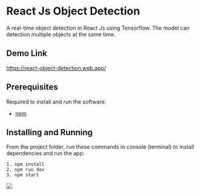 # React Js Object Detection
A real-time object detection in React Js using Tensorflow. The model can detection multiple objects at the same time.

## Demo Link
https://react-object-detection.web.app/

## Prerequisites

Required to install and run the software:

 * [npm](https://www.npmjs.com/get-npm)


## Installing and Running

From the project folder, run these commands in console (terminal) to install dependencies and run the app:
```
1. npm install
2. npm run dev
3. npm start
```

<img src="https://komarev.com/ghpvc/?username=React-Object-Detection&color=blue&label=+Hackers+inspired"/>

